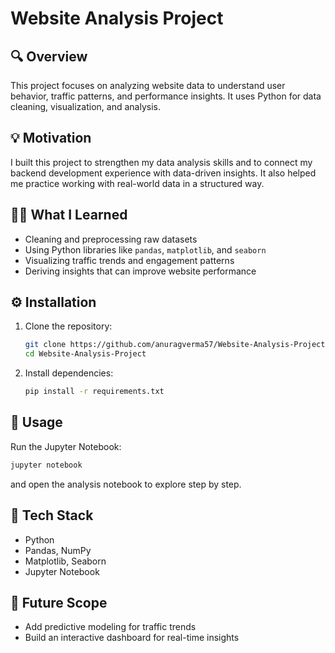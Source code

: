 # Website Analysis Project

## 🔍 Overview

This project focuses on analyzing website data to understand user behavior, traffic patterns, and performance insights. It uses Python for data cleaning, visualization, and analysis.

## 💡 Motivation

I built this project to strengthen my data analysis skills and to connect my backend development experience with data-driven insights. It also helped me practice working with real-world data in a structured way.

## 🧑‍🏫 What I Learned

* Cleaning and preprocessing raw datasets
* Using Python libraries like `pandas`, `matplotlib`, and `seaborn`
* Visualizing traffic trends and engagement patterns
* Deriving insights that can improve website performance

## ⚙️ Installation

1. Clone the repository:

   ```bash
   git clone https://github.com/anuragverma57/Website-Analysis-Project.git
   cd Website-Analysis-Project
   ```
2. Install dependencies:

   ```bash
   pip install -r requirements.txt
   ```

## 🚀 Usage

Run the Jupyter Notebook:

```bash
jupyter notebook
```

and open the analysis notebook to explore step by step.

## 📌 Tech Stack

* Python
* Pandas, NumPy
* Matplotlib, Seaborn
* Jupyter Notebook

## 📖 Future Scope

* Add predictive modeling for traffic trends
* Build an interactive dashboard for real-time insights
